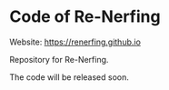 # Code of Re-Nerfing

Website: https://renerfing.github.io

Repository for Re-Nerfing.

The code will be released soon.
